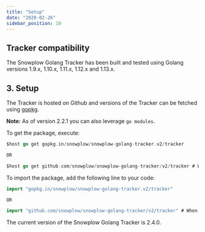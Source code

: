 ```yaml
---
title: "Setup"
date: "2020-02-26"
sidebar_position: 10
---
```


## Tracker compatibility

The Snowplow Golang Tracker has been built and tested using Golang versions 1.9.x, 1.10.x, 1.11.x, 1.12.x and 1.13.x.

## [](https://github.com/snowplow/snowplow/wiki/Golang-tracker-setup#3-setup)3. Setup

The Tracker is hosted on Github and versions of the Tracker can be fetched using [gopkg](http://labix.org/gopkg.in).

**Note:** As of version 2.2.1 you can also leverage `go modules`.

To get the package, execute:

```go
$host go get gopkg.in/snowplow/snowplow-golang-tracker.v2/tracker

OR

$host go get github.com/snowplow/snowplow-golang-tracker/v2/tracker # When using modules
```

To import the package, add the following line to your code:

```go
import "gopkg.in/snowplow/snowplow-golang-tracker.v2/tracker"

OR

import "github.com/snowplow/snowplow-golang-tracker/v2/tracker" # When using modules
```

The current version of the Snowplow Golang Tracker is 2.4.0.
